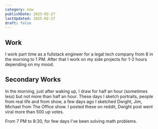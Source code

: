 ```yaml
---
category: now
publishDate: 2025-02-27
lastUpdated: 2025-02-27
draft: false
---
```


## Work

I work part time as a fullstack engineer for a legal tech company from 8 in the morning to 1 PM. After that I work on my side projects for 1-2 hours depending on my mood.

## Secondary Works

In the morning, just after waking up, I draw for half an hour (sometimes less) but not more than half an hour. These days I sketch portraits, people from real life and from show, a few days ago I sketched Dwight, Jim, Michael from The Office show. I posted these on reddit, Dwight post went viral more than 500 up votes.


From 7 PM to 8:30, for few days I've been solving math problems.


